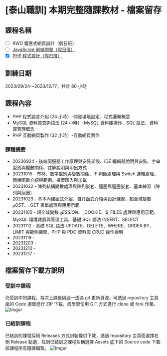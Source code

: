 # [泰山職訓] 本期完整隨課教材 - 檔案留存

## 課程名稱
- [ ] RWD 響應式網頁設計（假日班）
- [ ] [JavaScript 前端開發（假日班）](https://ojt.wda.gov.tw/ClassSearch/Detail?OCID=146934&plantype=2)
- [x] [PHP 程式設計（假日班）](https://ojt.wda.gov.tw/ClassSearch/Detail?OCID=146967&plantype=2)

## 訓練日期 
2023/09/24～2023/12/17，共計 80 小時

## 課程內容
- PHP 程式語言介紹 (24 小時）-開發環境設定、程式邏輯概念
- MySQL 資料庫查詢語法 (24 小時）-MySQL 資料庫操作、SQL 語法、資料庫管理概念
- PHP 互動網頁製作 (32 小時）-互動網頁實作

### 課程摘要
- 20230924 - 後端伺服器工作原理與安裝架設、IDE 編輯器說明與安裝、字串型別與變數關係、註解說明與印出方式
- 20231015 - 布林、數字型別與變數關係、IF 判斷處理與 Switch 邏輯處理、隨機函數介紹與範例、檔案匯入與加載
- 20231022 - 陣列結構變數處理與陣列嵌套、迴圈與迴圈嵌套、基本練習（陣列與迴圈）
- 20231029 - 基本內建函式介紹、自訂函式介紹與設計練習、超全域變數 $_POST、$_GET 表單處理與應用示範
- 20231105 - 超全域變數 $_SESSION、$_COOKIE、$_FILES 處理與應用示範、MySQL 環境建置與管理工具、基礎 SQL 語法 INSERT、SELECT
- 20231112 - 基礎 SQL 語法 UPDATE、DELETE、WHERE、ORDER BY、LIMIT 與範例練習、PHP 與 PDO 資料庫 CRUD 操作說明
- 20231119 - 
- 20231203 - 
- 20231210 - 
- 20231217 - 
## 檔案留存下載方說明

### 受訓中課程
仍受訓中的課程，每次上課後隔週一透過 git 更新資源，可透過 repository 主頁面的 Code 選單進行 ZIP 下載，或學習使用 GIT 方式進行 clone 或 fork 作業。
![Imgur](https://i.imgur.com/K3kGHos.gif)

### 已結訓課程
已結訓的課程採用 Releases 方式封裝提供下載，透過 repository 主頁面選擇右側 Release 點選，找到已結訓之課程名稱選擇 Assets 底下的 Source code 下載該課程所有隨課檔案。
![Imgur](https://i.imgur.com/84cc6aZ.gif)